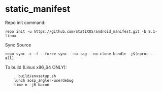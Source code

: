 # static_manifest

Repo init command:

	repo init -u https://github.com/StatiXOS/android_manifest.git -b 8.1-linux

Sync Source

	repo sync -c -f --force-sync --no-tag --no-clone-bundle -j$(nproc --all)

To build (Linux x86_64 ONLY):

        . build/envsetup.sh
        lunch aosp_angler-userdebug
        time m -j6 bacon
